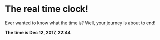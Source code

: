 # The real time clock!

Ever wanted to know what the time is? Well, your journey is about to end!

**The time is Dec 12, 2017, 22:44**